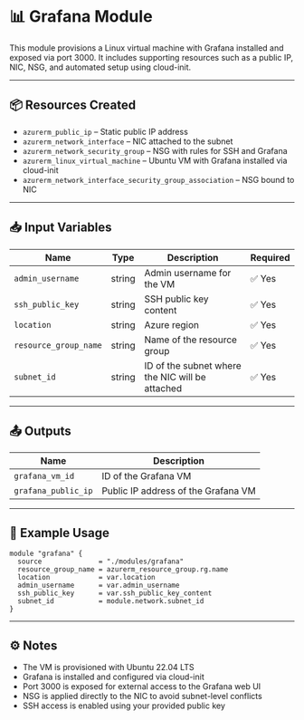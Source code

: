# 📊 Grafana Module

This module provisions a Linux virtual machine with Grafana installed and exposed via port 3000. It includes supporting resources such as a public IP, NIC, NSG, and automated setup using cloud-init.

---

## 📦 Resources Created

- `azurerm_public_ip` – Static public IP address  
- `azurerm_network_interface` – NIC attached to the subnet  
- `azurerm_network_security_group` – NSG with rules for SSH and Grafana  
- `azurerm_linux_virtual_machine` – Ubuntu VM with Grafana installed via cloud-init  
- `azurerm_network_interface_security_group_association` – NSG bound to NIC

---

## 📥 Input Variables

| Name                  | Type     | Description                                      | Required |
|-----------------------|----------|--------------------------------------------------|----------|
| `admin_username`      | string   | Admin username for the VM                        | ✅ Yes   |
| `ssh_public_key`      | string   | SSH public key content                           | ✅ Yes   |
| `location`            | string   | Azure region                                     | ✅ Yes   |
| `resource_group_name` | string   | Name of the resource group                       | ✅ Yes   |
| `subnet_id`           | string   | ID of the subnet where the NIC will be attached  | ✅ Yes   |

---

## 📤 Outputs

| Name               | Description                          |
|--------------------|--------------------------------------|
| `grafana_vm_id`    | ID of the Grafana VM                 |
| `grafana_public_ip`| Public IP address of the Grafana VM  |

---

## 🧪 Example Usage

```hcl
module "grafana" {
  source              = "./modules/grafana"
  resource_group_name = azurerm_resource_group.rg.name
  location            = var.location
  admin_username      = var.admin_username
  ssh_public_key      = var.ssh_public_key_content
  subnet_id           = module.network.subnet_id
}
```

---

## ⚙️ Notes

- The VM is provisioned with Ubuntu 22.04 LTS
- Grafana is installed and configured via cloud-init
- Port 3000 is exposed for external access to the Grafana web UI
- NSG is applied directly to the NIC to avoid subnet-level conflicts
- SSH access is enabled using your provided public key